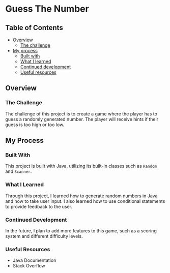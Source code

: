 # Guess The Number

## Table of Contents
- [Overview](#overview)
  - [The challenge](#the-challenge)
- [My process](#my-process)
  - [Built with](#built-with)
  - [What I learned](#what-i-learned)
  - [Continued development](#continued-development)
  - [Useful resources](#useful-resources)

## Overview
### The Challenge
The challenge of this project is to create a game where the player has to guess a randomly generated number. The player will receive hints if their guess is too high or too low.

## My Process
### Built With
This project is built with Java, utilizing its built-in classes such as `Random` and `Scanner`.

### What I Learned
Through this project, I learned how to generate random numbers in Java and how to take user input. I also learned how to use conditional statements to provide feedback to the user.

### Continued Development
In the future, I plan to add more features to this game, such as a scoring system and different difficulty levels.

### Useful Resources
- Java Documentation
- Stack Overflow
